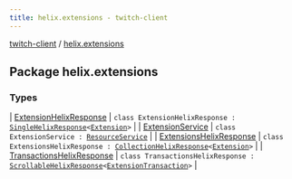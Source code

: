 ```yaml
---
title: helix.extensions - twitch-client
---
```


[twitch-client](../index.html) / [helix.extensions](./index.html)

## Package helix.extensions

### Types

| [ExtensionHelixResponse](-extension-helix-response/index.html) | `class ExtensionHelixResponse : `[`SingleHelixResponse`](../helix.http.model/-single-helix-response/index.html)`<`[`Extension`](../helix.extensions.model/-extension/index.html)`>` |
| [ExtensionService](-extension-service/index.html) | `class ExtensionService : `[`ResourceService`](../helix.http/-resource-service/index.html) |
| [ExtensionsHelixResponse](-extensions-helix-response/index.html) | `class ExtensionsHelixResponse : `[`CollectionHelixResponse`](../helix.http.model/-collection-helix-response/index.html)`<`[`Extension`](../helix.extensions.model/-extension/index.html)`>` |
| [TransactionsHelixResponse](-transactions-helix-response/index.html) | `class TransactionsHelixResponse : `[`ScrollableHelixResponse`](../helix.http.model/-scrollable-helix-response/index.html)`<`[`ExtensionTransaction`](../helix.extensions.model/-extension-transaction/index.html)`>` |

